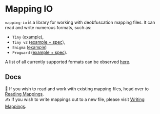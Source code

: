 # Mapping IO
`mapping-io` is a library for working with deobfuscation mapping files. It can read and write numerous formats, such as:
- `Tiny` ([example](https://raw.githubusercontent.com/FabricMC/intermediary/master/mappings/1.18.tiny)),
- `Tiny v2` ([example + spec](https://github.com/FabricMC/tiny-remapper/issues/9)),
- `Enigma` ([example](https://github.com/FabricMC/yarn/blob/1.19-pre4/mappings/net/minecraft/block/Blocks.mapping))
- `Proguard` ([example + spec](https://www.guardsquare.com/manual/tools/retrace#specifications)).

A list of all currently supported formats can be observed [here](./src/main/java/net/fabricmc/mappingio/format).

## Docs
🧾 If you wish to read and work with existing mapping files, head over to [Reading Mappings](./docs/reading-mappings.md).<br>
✍️ If you wish to write mappings out to a new file, please visit [Writing Mappings](./docs/writing-mappings.md).